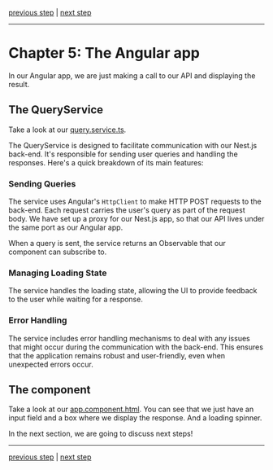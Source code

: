 [previous step](STEP_03.md) | [next step](STEP_05.md)

---

# Chapter 5: The Angular app

In our Angular app, we are just making a call to our API and displaying the result.

## The QueryService

Take a look at our [query.service.ts](../apps/ai-chat/src/app/query.service.ts).

The QueryService is designed to facilitate communication with our Nest.js back-end. It's responsible for sending user queries and handling the responses. Here's a quick breakdown of its main features:

### Sending Queries

The service uses Angular's `HttpClient` to make HTTP POST requests to the back-end. Each request carries the user's query as part of the request body. We have set up a proxy for our Nest.js app, so that our API lives under the same port as our Angular app.

When a query is sent, the service returns an Observable that our component can subscribe to.

### Managing Loading State

The service handles the loading state, allowing the UI to provide feedback to the user while waiting for a response.

### Error Handling

The service includes error handling mechanisms to deal with any issues that might occur during the communication with the back-end. This ensures that the application remains robust and user-friendly, even when unexpected errors occur.

## The component

Take a look at our [app.component.html](../apps/ai-chat/src/app/app.component.html). You can see that we just have an input field and a box where we display the response. And a loading spinner.

In the next section, we are going to discuss next steps!

---

[previous step](STEP_03.md) | [next step](STEP_05.md)
